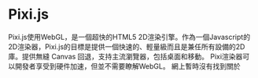 # Pixi.js

Pixi.js使用WebGL，是一個超快的HTML5 2D渲染引擎。作為一個Javascript的2D渲染器，Pixi.js的目標是提供一個快速的、輕量級而且是兼任所有設備的2D庫。提供無縫 Canvas 回退，支持主流瀏覽器，包括桌面和移動。 Pixi渲染器可以開發者享受到硬件加速，但並不需要瞭解WebGL。 網上暫時沒有找到關於